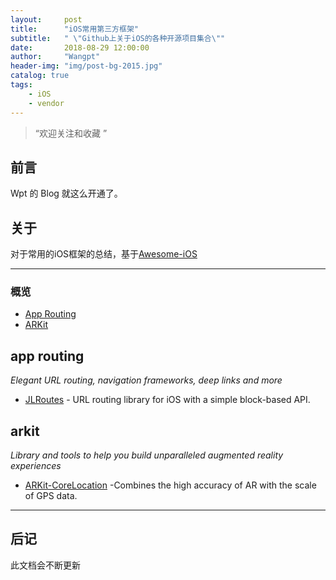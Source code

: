 ```yaml
---
layout:     post
title:      "iOS常用第三方框架"
subtitle:   " \"Github上关于iOS的各种开源项目集合\""
date:       2018-08-29 12:00:00
author:     "Wangpt"
header-img: "img/post-bg-2015.jpg"
catalog: true
tags:
    - iOS   
    - vendor
---
```


> “欢迎关注和收藏 ”





## 前言

Wpt 的 Blog 就这么开通了。

## 关于

对于常用的iOS框架的总结，基于[Awesome-iOS](https://github.com/vsouza/awesome-ios)

---
 
### 概览

- [App Routing](#app-routing)
- [ARKit](#arkit)

## app routing

  *Elegant URL routing, navigation frameworks, deep links and more*
  
* [JLRoutes](https://github.com/joeldev/JLRoutes) - URL routing library for iOS with a simple block-based API.

## arkit

*Library and tools to help you build unparalleled augmented reality experiences*

* [ARKit-CoreLocation](https://github.com/ProjectDent/ARKit-CoreLocation) -Combines the high accuracy of AR with the scale of GPS data.


---



## 后记

此文档会不断更新
